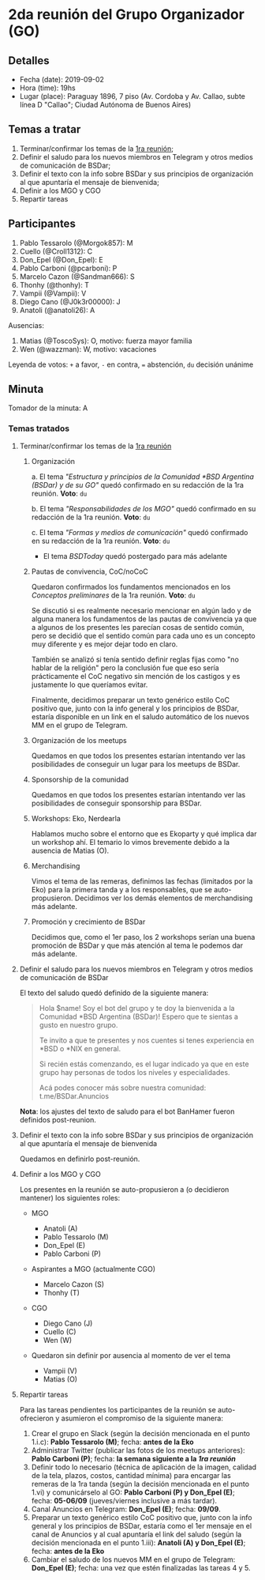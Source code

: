 # 2da reunión del Grupo Organizador (GO)

## Detalles
* Fecha (date): 2019-09-02
* Hora (time): 19hs
* Lugar (place): Paraguay 1896, 7 piso (Av. Cordoba y Av. Callao, subte línea D "Callao"; Ciudad Autónoma de Buenos Aires)

## Temas a tratar
1. Terminar/confirmar los temas de la [1ra reunión](20190827.md);
2. Definir el saludo para los nuevos miembros en Telegram y otros medios de comunicación de BSDar;
3. Definir el texto con la info sobre BSDar y sus principios de organización al que apuntaría el mensaje de bienvenida;
4. Definir a los MGO y CGO
5. Repartir tareas

## Participantes
1. Pablo Tessarolo (@Morgok857): M
2. Cuello (@Croll1312): C
3. Don_Epel (@Don_Epel): E
4. Pablo Carboni (@pcarboni): P
5. Marcelo Cazon (@Sandman666): S
6. Thonhy (@thonhy): T
7. Vampii (@Vampii): V
8. Diego Cano (@J0k3r00000): J
9. Anatoli (@anatoli26): A

Ausencias:
1. Matias (@ToscoSys): O, motivo: fuerza mayor familia
2. Wen (@wazzman): W, motivo: vacaciones

Leyenda de votos: `+` a favor, `-` en contra, `=` abstención, `du` decisión unánime

## Minuta

Tomador de la minuta: A

### Temas tratados

1. Terminar/confirmar los temas de la [1ra reunión](20190827.md)
   1. Organización

      a. El tema *"Estructura y principios de la Comunidad \*BSD Argentina (BSDar) y de su GO"* quedó confirmado en su redacción de la 1ra reunión. **Voto**: `du`

      b. El tema *"Responsabilidades de los MGO"* quedó confirmado en su redacción de la 1ra reunión. **Voto**: `du`

      c. El tema *"Formas y medios de comunicación"* quedó confirmado en su redacción de la 1ra reunión. **Voto**: `du`

      * El tema *BSDToday* quedó postergado para más adelante

   2. Pautas de convivencia, CoC/noCoC

      Quedaron confirmados los fundamentos mencionados en los *Conceptos preliminares* de la 1ra reunión. **Voto**: `du`

      Se discutió si es realmente necesario mencionar en algún lado y de alguna manera los fundamentos de las pautas de convivencia ya que a algunos de los presentes les parecían cosas de sentido común, pero se decidió que el sentido común para cada uno es un concepto muy diferente y es mejor dejar todo en claro.

      También se analizó si tenía sentido definir reglas fijas como "no hablar de la religión" pero la conclusión fue que eso sería prácticamente el CoC negativo sin mención de los castigos y es justamente lo que queríamos evitar.

      Finalmente, decidimos preparar un texto genérico estilo CoC positivo que, junto con la info general y los principios de BSDar, estaría disponible en un link en el saludo automático de los nuevos MM en el grupo de Telegram.

   3. Organización de los meetups

      Quedamos en que todos los presentes estarían intentando ver las posibilidades de conseguir un lugar para los meetups de BSDar.

   4. Sponsorship de la comunidad

      Quedamos en que todos los presentes estarían intentando ver las posibilidades de conseguir sponsorship para BSDar.

   5. Workshops: Eko, Nerdearla

      Hablamos mucho sobre el entorno que es Ekoparty y qué implica dar un workshop ahí. El temario lo vimos brevemente debido a la ausencia de Matias (O).

   6. Merchandising

      Vimos el tema de las remeras, definimos las fechas (limitados por la Eko) para la primera tanda y a los responsables, que se auto-propusieron. Decidimos ver los demás elementos de merchandising más adelante.

   7. Promoción y crecimiento de BSDar

      Decidimos que, como el 1er paso, los 2 workshops serían una buena promoción de BSDar y que más atención al tema le podemos dar más adelante.

2. Definir el saludo para los nuevos miembros en Telegram y otros medios de comunicación de BSDar

   El texto del saludo quedó definido de la siguiente manera:
   
   > Hola $name! Soy el bot del grupo y te doy la bienvenida a la Comunidad \*BSD Argentina (BSDar)! Espero que te sientas a gusto en nuestro grupo.
   > 
   > Te invito a que te presentes y nos cuentes si tenes experiencia en \*BSD o \*NIX en general.
   > 
   > Si recién estás comenzando, es el lugar indicado ya que en este grupo hay personas de todos los niveles y especialidades.
   > 
   > Acá podes conocer más sobre nuestra comunidad: t.me/BSDar.Anuncios

   **Nota**: los ajustes del texto de saludo para el bot BanHamer fueron definidos post-reunion.
  

3. Definir el texto con la info sobre BSDar y sus principios de organización al que apuntaría el mensaje de bienvenida

   Quedamos en definirlo post-reunión.

4. Definir a los MGO y CGO

   Los presentes en la reunión se auto-propusieron a (o decidieron mantener) los siguientes roles:

   * MGO
     * Anatoli (A)
     * Pablo Tessarolo (M)
     * Don_Epel (E)
     * Pablo Carboni (P)

   * Aspirantes a MGO (actualmente CGO)
     * Marcelo Cazon (S)
     * Thonhy (T)

   * CGO
     * Diego Cano (J)
     * Cuello (C)
     * Wen (W)

   * Quedaron sin definir por ausencia al momento de ver el tema
     * Vampii (V)
     * Matias (O)

5. Repartir tareas

   Para las tareas pendientes los participantes de la reunión se auto-ofrecieron y asumieron el compromiso de la siguiente manera:

   1. Crear el grupo en Slack (según la decisión mencionada en el punto 1.i.c): **Pablo Tessarolo (M)**; fecha: **antes de la Eko**
   2. Administrar Twitter (publicar las fotos de los meetups anteriores): **Pablo Carboni (P)**; fecha: **la semana siguiente a la *1ra reunión***
   3. Definir todo lo necesario (técnica de aplicación de la imagen, calidad de la tela, plazos, costos, cantidad mínima) para encargar las remeras de la 1ra tanda (según la decisión mencionada en el punto 1.vi) y comunicárselo al GO: **Pablo Carboni (P) y Don_Epel (E)**; fecha: **05-06/09** (jueves/viernes inclusive a más tardar).
   4. Canal Anuncios en Telegram: **Don_Epel (E)**; fecha: **09/09**.
   5. Preparar un texto genérico estilo CoC positivo que, junto con la info general y los principios de BSDar, estaría como el 1er mensaje en el canal de Anuncios y al cual apuntaría el link del saludo (según la decisión mencionada en el punto 1.iii): **Anatoli (A) y Don_Epel (E)**; fecha: **antes de la Eko**
   6. Cambiar el saludo de los nuevos MM en el grupo de Telegram: **Don_Epel (E)**; fecha: una vez que estén finalizadas las tareas 4 y 5.
